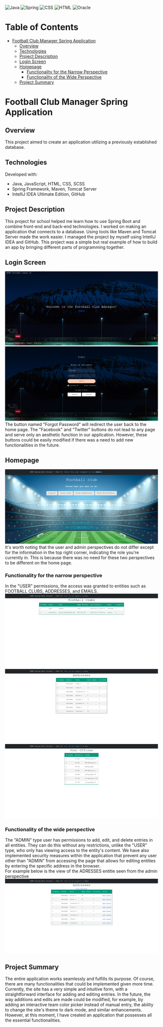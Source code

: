 ![Java](https://img.shields.io/badge/Java-ED8B00?style=for-the-badge&logo=openjdk&logoColor=white)
![Spring](https://img.shields.io/badge/Spring-6DB33F?style=for-the-badge&logo=spring&logoColor=white)
![CSS](https://img.shields.io/badge/CSS-239120?&style=for-the-badge&logo=css3&logoColor=white)
![HTML](https://img.shields.io/badge/HTML-239120?style=for-the-badge&logo=html5&logoColor=white)
![Oracle](https://img.shields.io/badge/Oracle-F80000?style=for-the-badge&logo=Oracle&logoColor=white)

# Table of Contents

- [Football Club Manager Spring Application](#football-club-manager-spring-application)
  * [Overview](#overview)
  * [Technologies](#technologies)
  * [Project Description](#project-description)
  * [Login Screen](#login-screen)
  * [Homepage](#homepage)
    + [Functionality for the Narrow Perspective](#functionality-for-the-narrow-perspective)
    + [Functionality of the Wide Perspective](#functionality-of-the-wide-perspective)
  * [Project Summary](#project-summary)


# Football Club Manager Spring Application

## Overview
This project aimed to create an application utilizing a previously established database.

## Technologies
Developed with:
  * Java, JavaScript, HTML, CSS, SCSS
  * Spring Framework, Maven, Tomcat Server
  * IntelliJ IDEA Ultimate Edition, GitHub


## Project Description
This project for school helped me learn how to use Spring Boot and combine front-end and back-end technologies. I worked on making an application that connects to a database. Using tools like Maven and Tomcat Server made the work easier. I managed the project by myself using IntelliJ IDEA and GitHub. This project was a simple but real example of how to build an app by bringing different parts of programming together.

## Login Screen
<img src = 'screenshots/index.png'/>
<img src='screenshots/login.png'/>
The button named "Forgot Password" will redirect the user back to the home page. The "Facebook" and "Twitter" buttons do not lead to any page and serve only an aesthetic function in our application. However, these buttons could be easily modified if there was a need to add new functionalities in the future.

## Homepage
<img src = 'screenshots/main_admin.png'/>
It's worth noting that the user and admin perspectives do not differ except for the information in the top right corner, indicating the role you're currently in. This is because there was no need for these two perspectives to be different on the home page.

### Functionality for the narrow perspective
In the "USER" permissions, the access was granted to entities such as FOOTBALL CLUBS, ADDRESSES, and EMAILS.
<img src='screenshots/view_club_user.png'/>
<img src='screenshots/view_adres_user.png'/>
<img src='screenshots/view_poczta_user.png'/>

### Functionality of the wide perspective
The "ADMIN" type user has permissions to add, edit, and delete entries in all entities. They can do this without any restrictions, unlike the "USER" type, who only has viewing access to the entity's content. We have also implemented security measures within the application that prevent any user other than "ADMIN" from accessing the page that allows for editing entities by entering the specific address in the browser.
<br/>
For example below is the view of the ADRESSES entitie seen from the admin perspective
<img src='screenshots/view_adres.png'/>

## Project Summary
The entire application works seamlessly and fulfills its purpose. Of course, there are many functionalities that could be implemented given more time. Currently, the site has a very simple and intuitive form, with a straightforward interface for adding and editing entries. In the future, the way additions and edits are made could be modified, for example, by adding an interactive team color picker instead of manual entry, the ability to change the site's theme to dark mode, and similar enhancements. However, at this moment, I have created an application that possesses all the essential functionalities.





